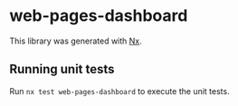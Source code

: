 # web-pages-dashboard

This library was generated with [Nx](https://nx.dev).

## Running unit tests

Run `nx test web-pages-dashboard` to execute the unit tests.
